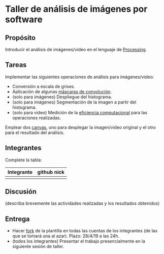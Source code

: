 # Taller de análisis de imágenes por software

## Propósito

Introducir el análisis de imágenes/video en el lenguaje de [Processing](https://processing.org/).

## Tareas

Implementar las siguientes operaciones de análisis para imágenes/video:

* Conversión a escala de grises.
* Aplicación de algunas [máscaras de convolución](https://en.wikipedia.org/wiki/Kernel_(image_processing)).
* (solo para imágenes) Despliegue del histograma.
* (solo para imágenes) Segmentación de la imagen a partir del histograma.
* (solo para video) Medición de la [eficiencia computacional](https://processing.org/reference/frameRate.html) para las operaciones realizadas.

Emplear dos [canvas](https://processing.org/reference/PGraphics.html), uno para desplegar la imagen/video original y el otro para el resultado del análisis.

## Integrantes

Complete la tabla:

| Integrante | github nick |
|------------|-------------|
|            |             |

## Discusión

(describa brevemente las actividades realizadas y los resultados obtenidos)

## Entrega

* Hacer [fork](https://help.github.com/articles/fork-a-repo/) de la plantilla en todas las cuentas de los integrantes (de las que se tomará una al azar). Plazo: 28/4/19 a las 24h.
* (todos los integrantes) Presentar el trabajo presencialmente en la siguiente sesión de taller.
